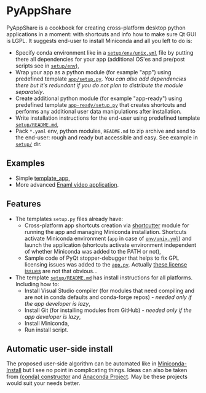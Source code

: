 # PyAppShare

PyAppShare is a cookbook for creating cross-platform desktop python applications in a moment: with shortcuts and info how to make sure Qt GUI is LGPL. It suggests end-user to install Miniconda and all you left to do is:

* Specify conda environment like in a [`setup/env/unix.yml`](template_app/setup/env/unix.yml) file by putting there all dependencies for your app (additional OS'es and pre/post scripts see in [`setup/env`](template_app/setup/env)), 
* Wrap your app as a python module (for example "app") using predefined template [`app/setup.py`](template_app/app/setup.py). *You can also add dependencies there but it's redundant if you do not plan to distribute the module separately*.
* Create additional python module (for example "app-ready") using predefined template [`app-ready/setup.py`](template_app/app-ready/setup.py) that creates shortcuts and performs any additional user data manipulations after installation.
* Write installation instructions for the end-user using predefined template [`setup/README.md`](template_app/setup/README.md),
* Pack `*.yaml` env, python modules, `README.md` to zip archive and send to the end-user: rough and ready but accessible and easy. See example in [`setup/`](template_app/setup) dir.


## Examples

* Simple [template_app](./template_app),
* More advanced [Enaml video application](https://github.com/kiwi0fruit/enaml-video-app).


## Features

* The templates `setup.py` files already have:
  * Cross-platform app shortcuts creation via [shortcutter](https://github.com/kiwi0fruit/shortcutter) module for running the app and managing Miniconda installation. Shortcuts activate Miniconda environment (`app` in case of [`env/unix.yml`](template_app/setup/env/unix.yml)) and launch the application (shortcuts activate environment independent of whether Miniconda was added to the PATH or not),
  * Sample code of PyQt stopper-debugger that helps to fix GPL licensing issues was added to the [`app.py`](template_app/app/app/app.py). Actually [these license issues](https://github.com/kiwi0fruit/pyappshare/issues/3) are not that obvious... 
* The template [`setup/README.md`](template_app/setup/README.md) has install instructions for all platforms. Including how to:
  * Install Visual Studio compiler (for modules that need compiling and are not in conda defaults and conda-forge repos) - _needed only if the app developer is lazy_,
  * Install Git (for installing modules from GitHub) - _needed only if the app developer is lazy_,
  * Install Miniconda,
  * Run install script.


## Automatic user-side install

The proposed user-side algorithm can be automated like in [Miniconda-Install](https://github.com/deto/Miniconda-Install) but I see no point in complicating things. Ideas can also be taken from [(conda) constructor](https://github.com/conda/constructor) and [Anaconda Project](https://github.com/Anaconda-Platform/anaconda-project). May be these projects would suit your needs better.
